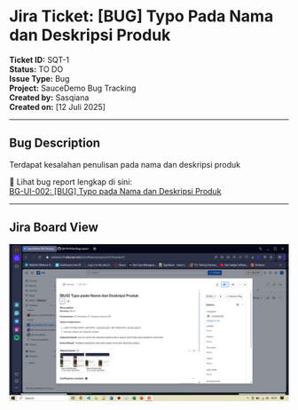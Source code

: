 # Jira Ticket: [BUG] Typo Pada Nama dan Deskripsi Produk

**Ticket ID:** SQT-1  
**Status:** TO DO  
**Issue Type:** Bug  
**Project:** SauceDemo Bug Tracking  
**Created by:** Sasqiana  
**Created on:** [12 Juli 2025]

---

## Bug Description

Terdapat kesalahan penulisan pada nama dan deskripsi produk

📎 Lihat bug report lengkap di sini:  
[BG-UI-002: [BUG] Typo pada Nama dan Deskripsi Produk](https://github.com/Sasqiana/QA-Portfolio/blob/main/bug-reports/ui-bug/typo-at-products-page.md)

---

## Jira Board View

![Jira SQT-1](../documentations/Jira-Bug-UI.png)
